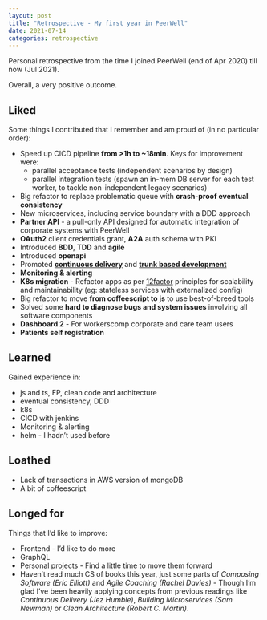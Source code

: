 ```yaml
---
layout: post
title: "Retrospective - My first year in PeerWell"
date: 2021-07-14
categories: retrospective
---
```


Personal retrospective from the time I joined PeerWell (end of Apr 2020) till now (Jul 2021).

Overall, a very positive outcome.

## Liked

Some things I contributed that I remember and am proud of (in no particular order):

- Speed up CICD pipeline **from >1h to ~18min**. Keys for improvement were:
  - parallel acceptance tests (independent scenarios by design)
  - parallel integration tests (spawn an in-mem DB server for each test worker, to tackle non-independent legacy scenarios)
- Big refactor to replace problematic queue with **crash-proof eventual consistency**
- New microservices, including service boundary with a DDD approach
- **Partner API** - a pull-only API designed for automatic integration of corporate systems with PeerWell
- **OAuth2** client credentials grant, **A2A** auth schema with PKI
- Introduced **BDD**, **TDD** and **agile**
- Introduced **openapi**
- Promoted [**continuous delivery**](https://continuousdelivery.com/) and [**trunk based development**](https://trunkbaseddevelopment.com/)
- **Monitoring & alerting**
- **K8s migration** - Refactor apps as per [12factor](https://12factor.net/) principles for scalability and maintainability (eg: stateless services with externalized config)
- Big refactor to move **from coffeescript to js** to use best-of-breed tools
- Solved some **hard to diagnose bugs and system issues** involving all software components
- **Dashboard 2** - For workerscomp corporate and care team users
- **Patients self registration**

## Learned

Gained experience in:

- js and ts, FP, clean code and architecture
- eventual consistency, DDD
- k8s
- CICD with jenkins
- Monitoring & alerting
- helm - I hadn’t used before

## Loathed

- Lack of transactions in AWS version of mongoDB
- A bit of coffeescript

## Longed for

Things that I’d like to improve:

- Frontend - I’d like to do more
- GraphQL
- Personal projects - Find a little time to move them forward
- Haven’t read much CS of books this year, just some parts of _Composing Software (Eric Elliott)_ and _Agile Coaching (Rachel Davies)_ - Though I’m glad I’ve been heavily applying concepts from previous readings like _Continuous Delivery (Jez Humble)_, _Building Microservices (Sam Newman)_ or _Clean Architecture (Robert C. Martin)_.
